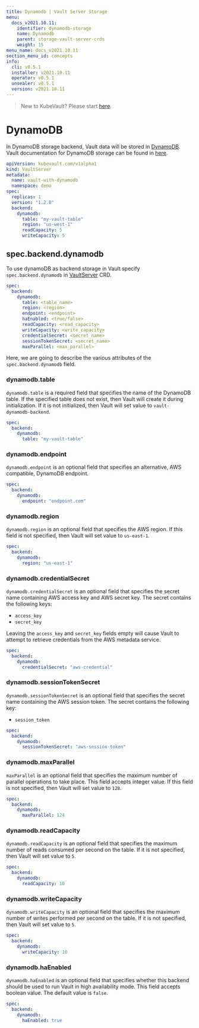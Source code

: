 ```yaml
---
title: Dynamodb | Vault Server Storage
menu:
  docs_v2021.10.11:
    identifier: dynamodb-storage
    name: Dynamodb
    parent: storage-vault-server-crds
    weight: 15
menu_name: docs_v2021.10.11
section_menu_id: concepts
info:
  cli: v0.5.1
  installer: v2021.10.11
  operator: v0.5.1
  unsealer: v0.5.1
  version: v2021.10.11
---
```


> New to KubeVault? Please start [here](/docs/v2021.10.11/concepts/README).

# DynamoDB

In DynamoDB storage backend, Vault data will be stored in [DynamoDB](https://aws.amazon.com/dynamodb/). Vault documentation for DynamoDB storage can be found in [here](https://www.vaultproject.io/docs/configuration/storage/dynamodb.html).

```yaml
apiVersion: kubevault.com/v1alpha1
kind: VaultServer
metadata:
  name: vault-with-dynamodb
  namespace: demo
spec:
  replicas: 1
  version: "1.2.0"
  backend:
    dynamodb:
      table: "my-vault-table"
      region: "us-west-1"
      readCapacity: 5
      writeCapacity: 5
```

## spec.backend.dynamodb

To use dynamoDB as backend storage in Vault specify `spec.backend.dynamodb` in [VaultServer](/docs/v2021.10.11/concepts/vault-server-crds/vaultserver) CRD.

```yaml
spec:
  backend:
    dynamodb:
      table: <table_name>
      region: <region>
      endpoint: <endpoint>
      haEnabled: <true/false>
      readCapacity: <read_capacity>
      writeCapacity: <write_capacity>
      credentialSecret: <secret_name>
      sessionTokenSecret: <secret_name>
      maxParallel: <max_parallel>
```

Here, we are going to describe the various attributes of the `spec.backend.dynamodb` field.

### dynamodb.table

`dynamodb.table` is a required field that specifies the name of the DynamoDB table. If the specified table does not exist, then Vault will create it during initialization. If it is not initialized, then Vault will set value to `vault-dynamodb-backend`.

```yaml
spec:
  backend:
    dynamodb:
      table: "my-vault-table"
```

### dynamodb.endpoint

`dynamodb.endpoint` is an optional field that specifies an alternative, AWS compatible, DynamoDB endpoint.

```yaml
spec:
  backend:
    dynamodb:
      endpoint: "endpoint.com"
```

### dynamodb.region

`dynamodb.region` is an optional field that specifies the AWS region. If this field is not specified, then Vault will set value to `us-east-1`.

```yaml
spec:
  backend:
    dynamodb:
      region: "us-east-1"
```

### dynamodb.credentialSecret

`dynamodb.credentialSecret` is an optional field that specifies the secret name containing AWS access key and AWS secret key. The secret contains the following keys:
  
- `access_key`
- `secret_key`

Leaving the `access_key` and `secret_key` fields empty will cause Vault to attempt to retrieve credentials from the AWS metadata service.

```yaml
spec:
  backend:
    dynamodb:
      credentialSecret: "aws-credential"
```

### dynamodb.sessionTokenSecret

`dynamodb.sessionTokenSecret` is an optional field that specifies the secret name containing the AWS session token. The secret contains the following key:
  
- `session_token`

```yaml
spec:
  backend:
    dynamodb:
      sessionTokenSecret: "aws-session-token"
```

### dynamodb.maxParallel

`maxParallel` is an optional field that specifies the maximum number of parallel operations to take place. This field accepts integer value. If this field is not specified, then Vault will set value to `128`.

```yaml
spec:
  backend:
    dynamodb:
      maxParallel: 124
```

### dynamodb.readCapacity

`dynamodb.readCapacity` is an optional field that specifies the maximum number of reads consumed per second on the table. If it is not specified, then Vault will set value to `5`.

```yaml
spec:
  backend:
    dynamodb:
      readCapacity: 10
```

### dynamodb.writeCapacity

`dynamodb.writeCapacity` is an optional field that specifies the maximum number of writes performed per second on the table. If it is not specified, then Vault will set value to `5`.

```yaml
spec:
  backend:
    dynamodb:
      writeCapacity: 10
```

### dynamodb.haEnabled

`dynamodb.haEnabled` is an optional field that specifies whether this backend should be used to run Vault in high availability mode. This field accepts boolean value. The default value is `false`.

```yaml
spec:
  backend:
    dynamodb:
      haEnabled: true
```
